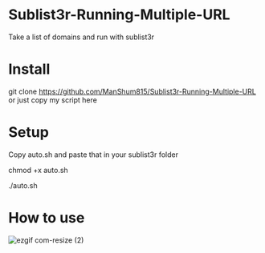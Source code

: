 # Sublist3r-Running-Multiple-URL
Take a list of domains and run with sublist3r

# Install
git clone https://github.com/ManShum815/Sublist3r-Running-Multiple-URL or just copy my script here

# Setup 
Copy auto.sh and paste that in your sublist3r folder

chmod +x auto.sh

./auto.sh

# How to use
![ezgif com-resize (2)](https://user-images.githubusercontent.com/43279996/82828675-7715ed80-9e66-11ea-8c85-36ee15bc290a.gif)

